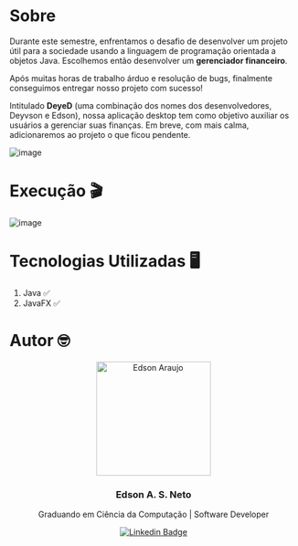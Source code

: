 # Sobre

Durante este semestre, enfrentamos o desafio de desenvolver um projeto útil para a sociedade usando a linguagem de programação orientada a objetos Java. Escolhemos então desenvolver um **gerenciador financeiro**.

Após muitas horas de trabalho árduo e resolução de bugs, finalmente conseguimos entregar nosso projeto com sucesso!

Intitulado **DeyeD** (uma combinação dos nomes dos desenvolvedores, Deyvson e Edson), nossa aplicação desktop tem como objetivo auxiliar os usuários a gerenciar suas finanças. Em breve, com mais calma, adicionaremos ao projeto o que ficou pendente.

![image](https://github.com/edsonaraujoneto/gerenciador-financeiro/assets/137104822/98528c8a-d253-4ceb-9db2-be4cb0e6f99c)

# Execução 🎬

![image](https://github.com/edsonaraujoneto/gerenciador-financeiro/assets/137104822/98528c8a-d253-4ceb-9db2-be4cb0e6f99c)

# Tecnologias Utilizadas 🖥

1. Java ✅
2. JavaFX ✅

# Autor 🤓

<p align="center">
  <img width="200px" alt="Edson Araujo" title="Edson Araujo" src="https://avatars.githubusercontent.com/u/137104822?v=4" />

  <h3 align="center">Edson A. S. Neto</h3>

  <p align="center">
    Graduando em Ciência da Computação | Software Developer
  </p>
</p>

<div align="center">

[![Linkedin Badge](https://img.shields.io/badge/-LinkedIn-1f6feb?style=flat-square&logo=Linkedin&logoColor=white&link=https://www.linkedin.com/in/vhmarcal/)](https://www.linkedin.com/in/edsonaraujo2003/)

</div>









   









